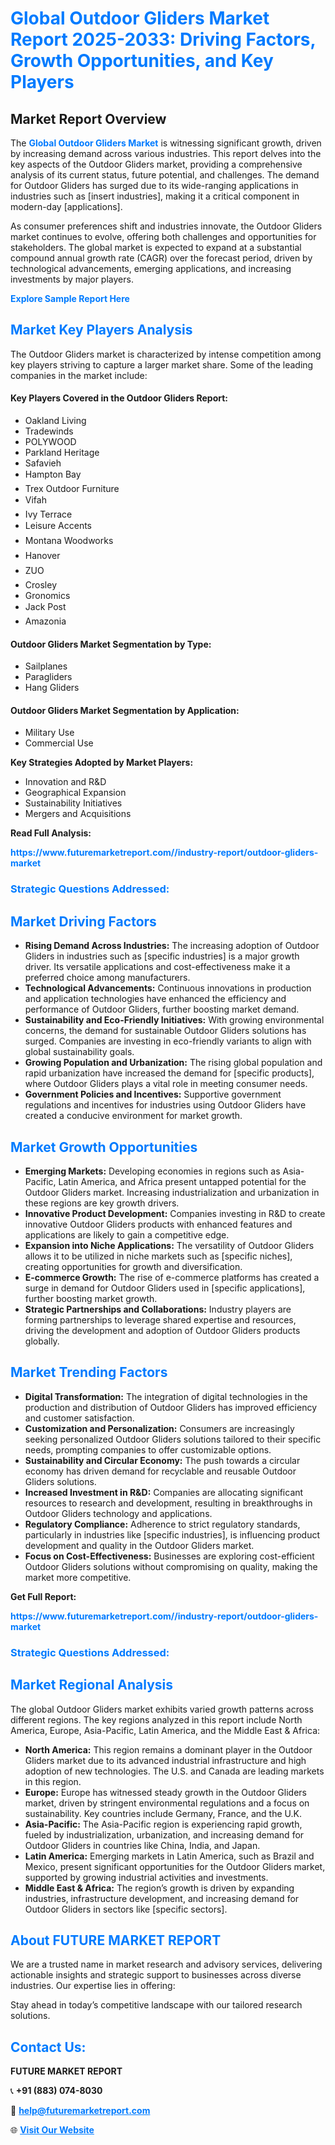 <h1 style="color: #007BFF;">Global Outdoor Gliders Market Report 2025-2033: Driving Factors, Growth Opportunities, and Key Players</h1>

<section id="overview">
<h2>Market Report Overview</h2>
<p>The <a href="https://www.futuremarketreport.com//industry-report/outdoor-gliders-market" style="color: #007BFF; text-decoration: none;"><strong>Global Outdoor Gliders Market</strong></a> is witnessing significant growth, driven by increasing demand across various industries. This report delves into the key aspects of the Outdoor Gliders market, providing a comprehensive analysis of its current status, future potential, and challenges. The demand for Outdoor Gliders has surged due to its wide-ranging applications in industries such as [insert industries], making it a critical component in modern-day [applications].</p>
<p>As consumer preferences shift and industries innovate, the Outdoor Gliders market continues to evolve, offering both challenges and opportunities for stakeholders. The global market is expected to expand at a substantial compound annual growth rate (CAGR) over the forecast period, driven by technological advancements, emerging applications, and increasing investments by major players.</p>
</section>

<section id="overview">
<p><a href="https://www.futuremarketreport.com//request-sample/reportId=89953" style="color: #007BFF; text-decoration: none;"><strong>Explore Sample Report Here</strong></a></p>
</section>

<section id="key-players">
<h2 style="color: #007BFF;">Market Key Players Analysis</h2>
<p>The Outdoor Gliders market is characterized by intense competition among key players striving to capture a larger market share. Some of the leading companies in the market include:</p>
<h4>Key Players Covered in the Outdoor Gliders Report:</h4>
<ul><li>Oakland Living</li><li>Tradewinds</li><li>POLYWOOD</li><li>Parkland Heritage</li><li>Safavieh</li><li>Hampton Bay</li><li>Trex Outdoor Furniture</li><li>Vifah</li><li>Ivy Terrace</li><li>Leisure Accents</li><li>Montana Woodworks</li><li>Hanover</li><li>ZUO</li><li>Crosley</li><li>Gronomics</li><li>Jack Post</li><li>Amazonia</li></ul>
<h4>Outdoor Gliders Market Segmentation by Type:</h4>
<ul><li>Sailplanes</li><li>Paragliders</li><li>Hang Gliders</li></ul>

<h4>Outdoor Gliders Market Segmentation by Application:</h4>
<ul><li>Military Use</li><li>Commercial Use</li></ul>
<p><strong>Key Strategies Adopted by Market Players:</strong></p>
<ul>
<li>Innovation and R&D</li>
<li>Geographical Expansion</li>
<li>Sustainability Initiatives</li>
<li>Mergers and Acquisitions</li>
</ul>
</section>

<section>
<p><strong>Read Full Analysis: </strong></p><a href="https://www.futuremarketreport.com//industry-report/outdoor-gliders-market" style="color: #007BFF; text-decoration: none;"><strong>https://www.futuremarketreport.com//industry-report/outdoor-gliders-market</strong></a>
<h3 style="color: #007BFF;">Strategic Questions Addressed:</h3>
</section>

<section id="driving-factors">
<h2 style="color: #007BFF;">Market Driving Factors</h2>
<ul>
<li><strong>Rising Demand Across Industries:</strong> The increasing adoption of Outdoor Gliders in industries such as [specific industries] is a major growth driver. Its versatile applications and cost-effectiveness make it a preferred choice among manufacturers.</li>
<li><strong>Technological Advancements:</strong> Continuous innovations in production and application technologies have enhanced the efficiency and performance of Outdoor Gliders, further boosting market demand.</li>
<li><strong>Sustainability and Eco-Friendly Initiatives:</strong> With growing environmental concerns, the demand for sustainable Outdoor Gliders solutions has surged. Companies are investing in eco-friendly variants to align with global sustainability goals.</li>
<li><strong>Growing Population and Urbanization:</strong> The rising global population and rapid urbanization have increased the demand for [specific products], where Outdoor Gliders plays a vital role in meeting consumer needs.</li>
<li><strong>Government Policies and Incentives:</strong> Supportive government regulations and incentives for industries using Outdoor Gliders have created a conducive environment for market growth.</li>
</ul>
</section>

<section id="growth-opportunities">
<h2 style="color: #007BFF;">Market Growth Opportunities</h2>
<ul>
<li><strong>Emerging Markets:</strong> Developing economies in regions such as Asia-Pacific, Latin America, and Africa present untapped potential for the Outdoor Gliders market. Increasing industrialization and urbanization in these regions are key growth drivers.</li>
<li><strong>Innovative Product Development:</strong> Companies investing in R&D to create innovative Outdoor Gliders products with enhanced features and applications are likely to gain a competitive edge.</li>
<li><strong>Expansion into Niche Applications:</strong> The versatility of Outdoor Gliders allows it to be utilized in niche markets such as [specific niches], creating opportunities for growth and diversification.</li>
<li><strong>E-commerce Growth:</strong> The rise of e-commerce platforms has created a surge in demand for Outdoor Gliders used in [specific applications], further boosting market growth.</li>
<li><strong>Strategic Partnerships and Collaborations:</strong> Industry players are forming partnerships to leverage shared expertise and resources, driving the development and adoption of Outdoor Gliders products globally.</li>
</ul>
</section>

<section id="trending-factors">
<h2 style="color: #007BFF;">Market Trending Factors</h2>
<ul>
<li><strong>Digital Transformation:</strong> The integration of digital technologies in the production and distribution of Outdoor Gliders has improved efficiency and customer satisfaction.</li>
<li><strong>Customization and Personalization:</strong> Consumers are increasingly seeking personalized Outdoor Gliders solutions tailored to their specific needs, prompting companies to offer customizable options.</li>
<li><strong>Sustainability and Circular Economy:</strong> The push towards a circular economy has driven demand for recyclable and reusable Outdoor Gliders solutions.</li>
<li><strong>Increased Investment in R&D:</strong> Companies are allocating significant resources to research and development, resulting in breakthroughs in Outdoor Gliders technology and applications.</li>
<li><strong>Regulatory Compliance:</strong> Adherence to strict regulatory standards, particularly in industries like [specific industries], is influencing product development and quality in the Outdoor Gliders market.</li>
<li><strong>Focus on Cost-Effectiveness:</strong> Businesses are exploring cost-efficient Outdoor Gliders solutions without compromising on quality, making the market more competitive.</li>
</ul>
</section>

<section>
<p><strong>Get Full Report: </strong></p><a href="https://www.futuremarketreport.com//industry-report/outdoor-gliders-market" style="color: #007BFF; text-decoration: none;"><strong>https://www.futuremarketreport.com//industry-report/outdoor-gliders-market</strong></a>
<h3 style="color: #007BFF;">Strategic Questions Addressed:</h3>
</section>


<section id="regional-analysis">
<h2 style="color: #007BFF;">Market Regional Analysis</h2>
<p>The global Outdoor Gliders market exhibits varied growth patterns across different regions. The key regions analyzed in this report include North America, Europe, Asia-Pacific, Latin America, and the Middle East & Africa:</p>
<ul>
<li><strong>North America:</strong> This region remains a dominant player in the Outdoor Gliders market due to its advanced industrial infrastructure and high adoption of new technologies. The U.S. and Canada are leading markets in this region.</li>
<li><strong>Europe:</strong> Europe has witnessed steady growth in the Outdoor Gliders market, driven by stringent environmental regulations and a focus on sustainability. Key countries include Germany, France, and the U.K.</li>
<li><strong>Asia-Pacific:</strong> The Asia-Pacific region is experiencing rapid growth, fueled by industrialization, urbanization, and increasing demand for Outdoor Gliders in countries like China, India, and Japan.</li>
<li><strong>Latin America:</strong> Emerging markets in Latin America, such as Brazil and Mexico, present significant opportunities for the Outdoor Gliders market, supported by growing industrial activities and investments.</li>
<li><strong>Middle East & Africa:</strong> The region’s growth is driven by expanding industries, infrastructure development, and increasing demand for Outdoor Gliders in sectors like [specific sectors].</li>
</ul>
</section>

<footer>
<h2 style="color: #007BFF;">About FUTURE MARKET REPORT</h2>
<p>We are a trusted name in market research and advisory services, delivering actionable insights and strategic support to businesses across diverse industries. Our expertise lies in offering:</p>

<p>Stay ahead in today’s competitive landscape with our tailored research solutions.</p>

<h2 style="color: #007BFF;">Contact Us:</h2>
<p><strong>FUTURE MARKET REPORT</strong></p>
<p>📞 <strong>+91 (883) 074-8030</strong></p>
<p>📧 <strong><a href="mailto:help@futuremarketreport.com" style="color: #007BFF;">help@futuremarketreport.com</a></strong></p>
<p>🌐 <strong><a href="https://www.futuremarketreport.com/" style="color: #007BFF;">Visit Our Website</a></strong></p>
</footer>
